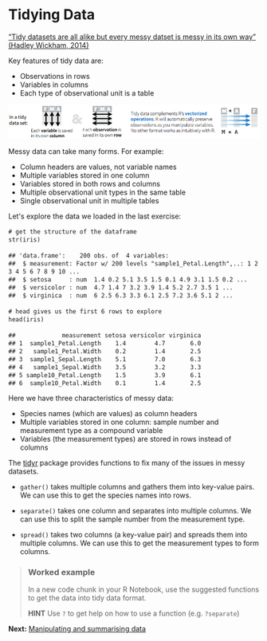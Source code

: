 Tidying Data
============

[“Tidy datasets are all alike but every messy datset is messy in its own
way” (Hadley Wickham,
2014)](http://vita.had.co.nz/papers/tidy-data.html)

Key features of tidy data are:

-   Observations in rows
-   Variables in columns
-   Each type of observational unit is a table

![](./assets/tidy_data.png)

Messy data can take many forms. For example:

-   Column headers are values, not variable names
-   Multiple variables stored in one column
-   Variables stored in both rows and columns
-   Multiple observational unit types in the same table
-   Single observational unit in multiple tables

Let's explore the data we loaded in the last exercise:

    # get the structure of the dataframe
    str(iris)

    ## 'data.frame':    200 obs. of  4 variables:
    ##  $ measurement: Factor w/ 200 levels "sample1_Petal.Length",..: 1 2 3 4 5 6 7 8 9 10 ...
    ##  $ setosa     : num  1.4 0.2 5.1 3.5 1.5 0.1 4.9 3.1 1.5 0.2 ...
    ##  $ versicolor : num  4.7 1.4 7 3.2 3.9 1.4 5.2 2.7 3.5 1 ...
    ##  $ virginica  : num  6 2.5 6.3 3.3 6.1 2.5 7.2 3.6 5.1 2 ...

    # head gives us the first 6 rows to explore 
    head(iris)

    ##             measurement setosa versicolor virginica
    ## 1  sample1_Petal.Length    1.4        4.7       6.0
    ## 2   sample1_Petal.Width    0.2        1.4       2.5
    ## 3  sample1_Sepal.Length    5.1        7.0       6.3
    ## 4   sample1_Sepal.Width    3.5        3.2       3.3
    ## 5 sample10_Petal.Length    1.5        3.9       6.1
    ## 6  sample10_Petal.Width    0.1        1.4       2.5

Here we have three characteristics of messy data:

-   Species names (which are values) as column headers
-   Multiple variables stored in one column: sample number and
    measurement type as a compound variable
-   Variables (the measurement types) are stored in rows instead of
    columns

The [tidyr](https://blog.rstudio.org/2014/07/22/introducing-tidyr/)
package provides functions to fix many of the issues in messy datasets.

-   `gather()` takes multiple columns and gathers them into
    key-value pairs. We can use this to get the species names into rows.

-   `separate()` takes one column and separates into multiple columns.
    We can use this to split the sample number from the
    measurement type.

-   `spread()` takes two columns (a key-value pair) and spreads them
    into multiple columns. We can use this to get the measurement types
    to form columns.

> ### Worked example
>
> In a new code chunk in your R Notebook, use the suggested functions to
> get the data into tidy data format.
>
> **HINT** Use `?` to get help on how to use a function (e.g.
> `?separate`)

**Next:** [Manipulating and summarising data](./summarising_data.md)
